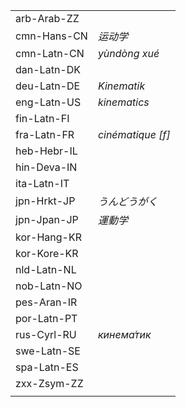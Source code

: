 | | |
|-|-|
| arb-Arab-ZZ |  |
| cmn-Hans-CN | _运动学_ |
| cmn-Latn-CN | _yùndòng xué_ |
| dan-Latn-DK |  |
| deu-Latn-DE | _Kinematik_ |
| eng-Latn-US | _kinematics_ |
| fin-Latn-FI |  |
| fra-Latn-FR | _cinématique [f]_ |
| heb-Hebr-IL |  |
| hin-Deva-IN |  |
| ita-Latn-IT |  |
| jpn-Hrkt-JP | _うんどうがく_ |
| jpn-Jpan-JP | _運動学_ |
| kor-Hang-KR |  |
| kor-Kore-KR |  |
| nld-Latn-NL |  |
| nob-Latn-NO |  |
| pes-Aran-IR |  |
| por-Latn-PT |  |
| rus-Cyrl-RU | _кинема́тик_ |
| swe-Latn-SE |  |
| spa-Latn-ES |  |
| zxx-Zsym-ZZ |  |
|  |  |

